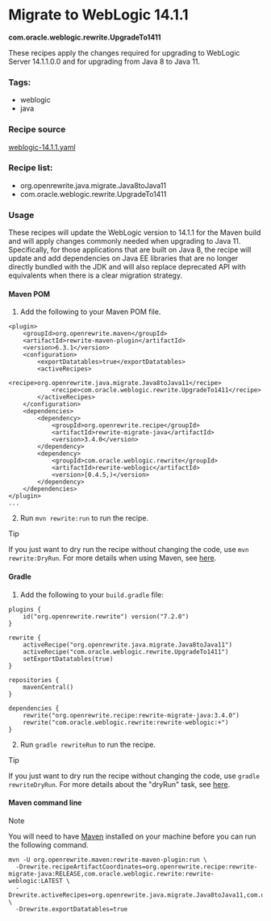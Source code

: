 # Migrate to WebLogic 14.1.1
**com.oracle.weblogic.rewrite.UpgradeTo1411**

These recipes apply the changes required for upgrading to WebLogic Server 14.1.1.0.0 and for upgrading from Java 8 to Java 11.

### Tags:
  - weblogic
  - java

### Recipe source

[weblogic-14.1.1.yaml](https://github.com/oracle/rewrite-recipes/blob/main/rewrite-weblogic/src/main/resources/META-INF/rewrite/weblogic-14.1.1.yaml)

### Recipe list:
  - org.openrewrite.java.migrate.Java8toJava11
  - com.oracle.weblogic.rewrite.UpgradeTo1411

### Usage

These recipes will update the WebLogic version to 14.1.1 for the Maven build and will apply changes commonly needed when upgrading to Java 11. Specifically, for those applications that are built on Java 8, the recipe will update and add dependencies on Java EE libraries that are no longer directly bundled with the JDK and will also replace deprecated API with equivalents when there is a clear migration strategy.

#### Maven POM

1. Add the following to your Maven POM file.
```
<plugin>
    <groupId>org.openrewrite.maven</groupId>
    <artifactId>rewrite-maven-plugin</artifactId>
    <version>6.3.1</version>
    <configuration>
        <exportDatatables>true</exportDatatables>
        <activeRecipes>
            <recipe>org.openrewrite.java.migrate.Java8toJava11</recipe>
            <recipe>com.oracle.weblogic.rewrite.UpgradeTo1411</recipe>
        </activeRecipes>
    </configuration>
    <dependencies>
        <dependency>
            <groupId>org.openrewrite.recipe</groupId>
            <artifactId>rewrite-migrate-java</artifactId>
            <version>3.4.0</version>
        </dependency>
        <dependency>
            <groupId>com.oracle.weblogic.rewrite</groupId>
            <artifactId>rewrite-weblogic</artifactId>
            <version>[0.4.5,)</version>
        </dependency>
    </dependencies>
</plugin>
...
```
2. Run `mvn rewrite:run` to run the recipe.

> [!TIP]  
> If you just want to dry run the recipe without changing the code, use `mvn rewrite:DryRun`. For more details when using Maven, see [here](https://docs.openrewrite.org/reference/rewrite-maven-plugin).

#### Gradle

1. Add the following to your `build.gradle` file:

```
plugins {
    id("org.openrewrite.rewrite") version("7.2.0")
}

rewrite {
    activeRecipe("org.openrewrite.java.migrate.Java8toJava11")
    activeRecipe("com.oracle.weblogic.rewrite.UpgradeTo1411")
    setExportDatatables(true)
}

repositories {
    mavenCentral()
}

dependencies {
    rewrite("org.openrewrite.recipe:rewrite-migrate-java:3.4.0")
    rewrite("com.oracle.weblogic.rewrite:rewrite-weblogic:+")
}
```
2. Run `gradle rewriteRun` to run the recipe.

> [!TIP]  
> If you just want to dry run the recipe without changing the code, use `gradle rewriteDryRun`. For more details about the "dryRun" task, see [here](https://docs.openrewrite.org/reference/gradle-plugin-configuration#the-dryrun-task).


#### Maven command line

> [!NOTE]
> You will need to have [Maven](https://maven.apache.org/download.cgi) installed on your machine before you can run the following command.

```
mvn -U org.openrewrite.maven:rewrite-maven-plugin:run \
  -Drewrite.recipeArtifactCoordinates=org.openrewrite.recipe:rewrite-migrate-java:RELEASE,com.oracle.weblogic.rewrite:rewrite-weblogic:LATEST \
  -Drewrite.activeRecipes=org.openrewrite.java.migrate.Java8toJava11,com.oracle.weblogic.rewrite.UpgradeTo1411 \
  -Drewrite.exportDatatables=true
  ```
